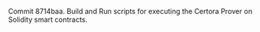 Commit 8714baa.                    Build and Run scripts for executing the Certora Prover on Solidity smart contracts.